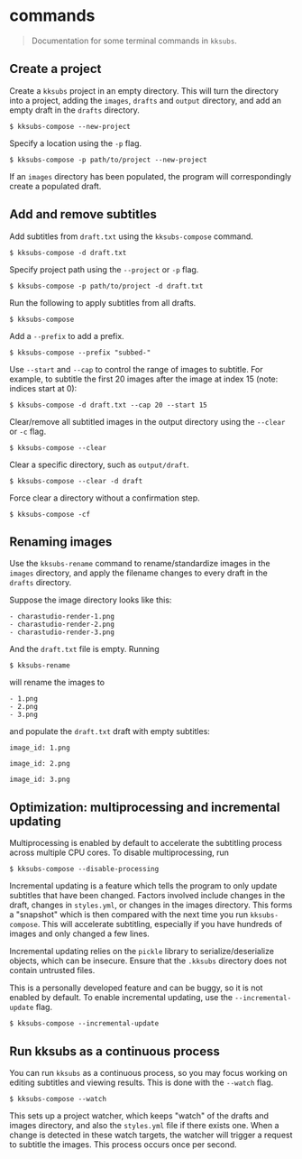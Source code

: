 # commands
> Documentation for some terminal commands in `kksubs`.

## Create a project
Create a `kksubs` project in an empty directory. This will turn the directory into a project, adding the `images`, `drafts` and `output` directory, and add an empty draft in the `drafts` directory.
```console
$ kksubs-compose --new-project
```
Specify a location using the `-p` flag.
```console
$ kksubs-compose -p path/to/project --new-project
```
If an `images` directory has been populated, the program will correspondingly create a populated draft.

## Add and remove subtitles

Add subtitles from `draft.txt` using the `kksubs-compose` command.

```console
$ kksubs-compose -d draft.txt
```
Specify project path using the `--project` or `-p` flag.
```console
$ kksubs-compose -p path/to/project -d draft.txt
```
Run the following to apply subtitles from all drafts.
```console
$ kksubs-compose
```
Add a `--prefix` to add a prefix.
```console
$ kksubs-compose --prefix "subbed-"
```
Use `--start` and `--cap` to control the range of images to subtitle. For example, to subtitle the first 20 images after the image at index 15 (note: indices start at 0):
```console
$ kksubs-compose -d draft.txt --cap 20 --start 15
```

Clear/remove all subtitled images in the output directory using the `--clear` or `-c` flag.
```console
$ kksubs-compose --clear
```
Clear a specific directory, such as `output/draft`.
```console
$ kksubs-compose --clear -d draft
```
Force clear a directory without a confirmation step.
```console
$ kksubs-compose -cf
```

## Renaming images
Use the `kksubs-rename` command to rename/standardize images in the `images` directory, and apply the filename changes to every draft in the `drafts` directory.

Suppose the image directory looks like this:
```
- charastudio-render-1.png
- charastudio-render-2.png
- charastudio-render-3.png
```
And the `draft.txt` file is empty. Running
```console
$ kksubs-rename
```
will rename the images to
```
- 1.png
- 2.png
- 3.png
```
and populate the `draft.txt` draft with empty subtitles:
```
image_id: 1.png

image_id: 2.png

image_id: 3.png
```

## Optimization: multiprocessing and incremental updating
Multiprocessing is enabled by default to accelerate the subtitling process across multiple CPU cores. To disable multiprocessing, run
```console
$ kksubs-compose --disable-processing
```
Incremental updating is a feature which tells the program to only update subtitles that have been changed. Factors involved include changes in the draft, changes in `styles.yml`, or changes in the images directory. This forms a "snapshot" which is then compared with the next time you run `kksubs-compose`. This will accelerate subtitling, especially if you have hundreds of images and only changed a few lines.

Incremental updating relies on the `pickle` library to serialize/deserialize objects, which can be insecure. Ensure that the `.kksubs` directory does not contain untrusted files.

This is a personally developed feature and can be buggy, so it is not enabled by default. To enable incremental updating, use the `--incremental-update` flag.

```console
$ kksubs-compose --incremental-update
```

## Run kksubs as a continuous process
You can run `kksubs` as a continuous process, so you may focus working on editing subtitles and viewing results. This is done with the `--watch` flag.
```console
$ kksubs-compose --watch
```
This sets up a project watcher, which keeps "watch" of the drafts and images directory, and also the `styles.yml` file if there exists one. When a change is detected in these watch targets, the watcher will trigger a request to subtitle the images. This process occurs once per second.

